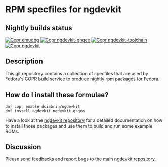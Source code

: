 # RPM specfiles for ngdevkit

## Nightly builds status

[![Copr emudbg](https://copr.fedorainfracloud.org/coprs/dciabrin/ngdevkit/package/emudbg/status_image/last_build.png)](https://copr.fedorainfracloud.org/coprs/dciabrin/ngdevkit/package/emudbg/)
[![Copr ngdevkit-gngeo](https://copr.fedorainfracloud.org/coprs/dciabrin/ngdevkit/package/ngdevkit-gngeo/status_image/last_build.png)](https://copr.fedorainfracloud.org/coprs/dciabrin/ngdevkit/package/ngdevkit-gngeo/)
[![Copr ngdevkit-toolchain](https://copr.fedorainfracloud.org/coprs/dciabrin/ngdevkit/package/ngdevkit-toolchain/status_image/last_build.png)](https://copr.fedorainfracloud.org/coprs/dciabrin/ngdevkit-toolchain/package/ngdevkit/)
[![Copr ngdevkit](https://copr.fedorainfracloud.org/coprs/dciabrin/ngdevkit/package/ngdevkit/status_image/last_build.png)](https://copr.fedorainfracloud.org/coprs/dciabrin/ngdevkit/package/ngdevkit/)


## Description

This git repository contains a collection of specfiles that are
used by Fedora's COPR build service to produce nightly rpm packages
for Fedora.

## How do I install these formulae?

```
dnf copr enable dciabrin/ngdevkit
dnf install ngdevkit ngdevkit-gngeo
```

Have a look at the [ngdevkit repository](https://github.com/dciabrin/ngdevkit)
for a detailed documentation on how to install those packages and use them to build
and run some example ROMs.

## Discussion

Please send feedbacks and report bugs to the main [ngdevkit repository](https://github.com/dciabrin/ngdevkit/issues).
